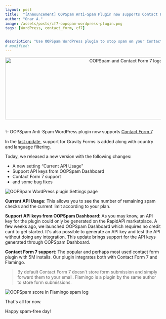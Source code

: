 ```yaml
---
layout: post
title:  "[Announcement] OOPSpam Anti-Spam Plugin now supports Contact Form 7"
author: "Onar A."
image: /assets/posts/cf7-oopspam-wordpress-plugin.png
tags: [WordPress, contact_form, cf7]


description: "Use OOPSpam WordPress plugin to stop spam on your Contact Form 7 forms"
# modified: 
---
```

<center>
<a href="https://wordpress.org/plugins/oopspam-anti-spam/">
<img width="772" style="height: 200px;object-fit: cover;" alt="OOPSpam and Contact Form 7 logos" src="/blog/assets/posts/cf7-oopspam-wordpress-plugin.png">
</a>
</center>
<br/>

✨ OOPSpam Anti-Spam WordPress plugin now supports [Contact Form 7](https://contactform7.com/).

In the [last update](https://www.oopspam.com/blog/oopspam-supports-gravity-forms), support for Gravity Forms is added along with country and language filtering.

Today, we released a new version with the following changes:

- A new setting “Current API Usage”
- Support API keys from OOPSpam Dashboard
- Contact Form 7 support
- and some bug fixes

![OOPSpam WordPress plugin Settings page](/blog/assets/posts/oopspam-wp.png "OOPSpam WordPress plugin Settings page")

**Current API Usage**: This allows you to see the number of remaining spam checks and the current limit according to your plan.

**Support API keys from OOPSpam Dashboard**: As you may know, an API key for the plugin could only be generated on the RapidAPI marketplace. A few weeks ago, we launched OOPSpam Dashboard which requires no credit card to get started. It's also possible to generate an API key and test the API without doing any integration. This update brings support for the API keys generated through OOPSpam Dashboard.

**Contact Form 7 support**: The popular and perhaps most used contact form plugin with 5M installs. Our plugin integrates both with Contact Form 7 and Flamingo.

> By default Contact Form 7 doesn't store form submission and simply forward them to your email. Flamingo is a plugin by the same author to store form submissions.

![OOPSpam score in Flamingo spam log](/blog/assets/posts/spam-log.png "OOPSpam score in Flamingo spam log")

That's all for now.

Happy spam-free day!